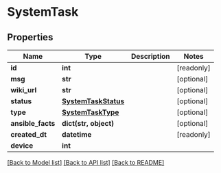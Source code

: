 # SystemTask


## Properties
Name | Type | Description | Notes
------------ | ------------- | ------------- | -------------
**id** | **int** |  | [readonly] 
**msg** | **str** |  | [optional] 
**wiki_url** | **str** |  | [optional] 
**status** | [**SystemTaskStatus**](SystemTaskStatus.md) |  | [optional] 
**type** | [**SystemTaskType**](SystemTaskType.md) |  | [optional] 
**ansible_facts** | **dict(str, object)** |  | [optional] 
**created_dt** | **datetime** |  | [readonly] 
**device** | **int** |  | 

[[Back to Model list]](../README.md#documentation-for-models) [[Back to API list]](../README.md#documentation-for-api-endpoints) [[Back to README]](../README.md)


